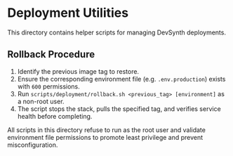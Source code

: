 # Deployment Utilities

This directory contains helper scripts for managing DevSynth deployments.

## Rollback Procedure

1. Identify the previous image tag to restore.
2. Ensure the corresponding environment file (e.g. `.env.production`) exists with `600` permissions.
3. Run `scripts/deployment/rollback.sh <previous_tag> [environment]` as a non-root user.
4. The script stops the stack, pulls the specified tag, and verifies service health before completing.

All scripts in this directory refuse to run as the root user and validate environment file permissions to promote least privilege and prevent misconfiguration.
